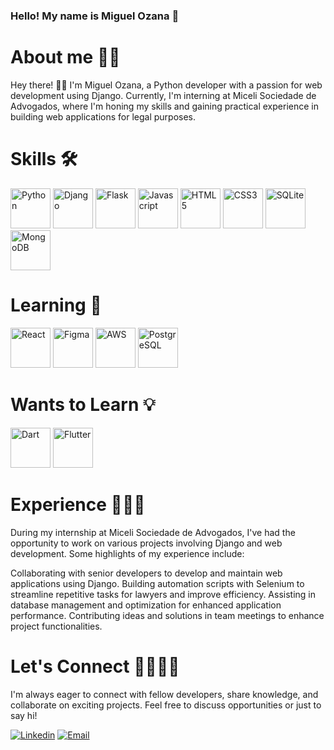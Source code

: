 ### Hello! My name is Miguel Ozana 👋



# About me 👋🏻
Hey there! 👋🏻 I'm Miguel Ozana, a Python developer with a passion for web development using Django. Currently, I'm interning at Miceli Sociedade de Advogados, where I'm honing my skills and gaining practical experience in building web applications for legal purposes.


# Skills 🛠️
<div>
    <img src="https://user-images.githubusercontent.com/25181517/183423507-c056a6f9-1ba8-4312-a350-19bcbc5a8697.png" alt="Python" width="64px" />
    <img src="https://github.com/marwin1991/profile-technology-icons/assets/62091613/9bf5650b-e534-4eae-8a26-8379d076f3b4" alt="Django" width="64px" />
    <img src="https://user-images.githubusercontent.com/25181517/183423775-2276e25d-d43d-4e58-890b-edbc88e915f7.png" alt="Flask" width="64px" />
    <img src="https://user-images.githubusercontent.com/37812781/138798858-63cd24b5-cddb-4536-85e3-9f806e7e10fc.png" alt="Javascript" width="64px" />
    <img src="https://user-images.githubusercontent.com/37812781/138798888-f0a6c3a7-29d1-4273-b7e1-d4104c557356.png" alt="HTML5" width="64px" />
    <img src="https://user-images.githubusercontent.com/37812781/138800030-9044701e-63b8-49bf-b1b7-fe05743704f2.png" alt="CSS3" width="64px" />
    <img src="https://github.com/marwin1991/profile-technology-icons/assets/136815194/82df4543-236b-4e45-9604-5434e3faab17" alt="SQLite" width="64px" />
    <img src="https://user-images.githubusercontent.com/25181517/182884177-d48a8579-2cd0-447a-b9a6-ffc7cb02560e.png" alt="MongoDB" width="64px" />
</div>

# Learning 📖
<div>
    <img src="https://user-images.githubusercontent.com/25181517/183897015-94a058a6-b86e-4e42-a37f-bf92061753e5.png" alt="React" width="64px" />
    <img src="https://user-images.githubusercontent.com/25181517/189715289-df3ee512-6eca-463f-a0f4-c10d94a06b2f.png" alt="Figma" width="64px" />
    <img src="https://user-images.githubusercontent.com/25181517/183896132-54262f2e-6d98-41e3-8888-e40ab5a17326.png" alt="AWS" width="64px" />
    <img src="https://user-images.githubusercontent.com/25181517/117208740-bfb78400-adf5-11eb-97bb-09072b6bedfc.png" alt="PostgreSQL" width="64px" />
</div>

# Wants to Learn 💡
<div>
    <img src="https://user-images.githubusercontent.com/25181517/186150304-1568ffdf-4c62-4bdc-9cf1-8d8efcea7c5b.png" alt="Dart" width="64px" />
    <img src="https://user-images.githubusercontent.com/25181517/186150365-da1eccce-6201-487c-8649-45e9e99435fd.png" alt="Flutter" width="64px" />
</div>

# Experience 🧑🏻‍🔬
During my internship at Miceli Sociedade de Advogados, I've had the opportunity to work on various projects involving Django and web development. Some highlights of my experience include:

Collaborating with senior developers to develop and maintain web applications using Django.
Building automation scripts with Selenium to streamline repetitive tasks for lawyers and improve efficiency.
Assisting in database management and optimization for enhanced application performance.
Contributing ideas and solutions in team meetings to enhance project functionalities.


# Let's Connect 🫱🏻‍🫲🏻
I'm always eager to connect with fellow developers, share knowledge, and collaborate on exciting projects. Feel free to discuss opportunities or just to say hi!


[![Linkedin](https://img.shields.io/badge/-LinkedIn-%230077B5?style=for-the-badge&logo=linkedin&logoColor=white)](https://www.linkedin.com/in/miguel-ozana-951855231/)
[![Email](https://img.shields.io/badge/EMail-D14836?style=for-the-badge&logo=gmail&logoColor=white)](mailto:miguelozana@gmail.com)
